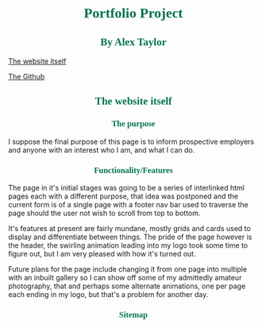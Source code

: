 <style>
@font-face {
    font-family: 'arkham';
    src: url('img/JMH\ Arkham.ttf');
}

h1, h2, h3 {
    font-family: arkham;
    color: #007353;
    text-align: center;
}

</style>

<h1>Portfolio Project</h1>
<h2>By Alex Taylor</h2>

<a href="https://eldritch-solutions.netlify.com"> The website itself</a></p>

<a href="https://github.com/ATaylor1181/Portfolio"> The Github </a>

<h2>The website itself</h2>

<h3>The purpose </h3>

<p> I suppose the final purpose of this page is to inform prospective employers and anyone with an interest who I am, and what I can do. </p>

<h3>Functionality/Features </h3>

<p> The page in it's initial stages was going to be a series of interlinked html pages each with a different purpose, that idea was postponed and the current form is of a single page with a footer nav bar used to traverse the page should the user not wish to scroll from top to bottom. </p>

<p> It's features at present are fairly mundane, mostly grids and cards used to display and differentiate between things. The pride of the page however is the header, the swirling animation leading into my logo took some time to figure out, but I am very pleased with how it's turned out. </p>

<p> Future plans for the page include changing it from one page into multiple with an inbuilt gallery so I can show off some of my admittedly amateur photography, that and perhaps some alternate animations, one per page each ending in my logo, but that's a problem for another day. </p>

<h3> Sitemap</h3>


 